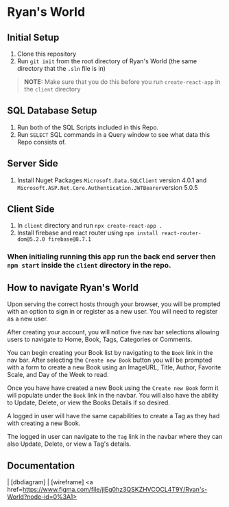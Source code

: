 # Ryan's World 

## Initial Setup 

1. Clone this repository 
1. Run `git init` from the root directory of Ryan's World (the same directory that the `.sln` file is in) 

> **NOTE:** Make sure that you do this before you run `create-react-app` in the `client` directory

## SQL Database Setup

1. Run both of the SQL Scripts included in this Repo.
1. Run `SELECT` SQL commands in a Query window to see what data this Repo consists of.

## Server Side

1. Install Nuget Packages `Microsoft.Data.SQLClient` version 4.0.1 and `Microsoft.ASP.Net.Core.Authentication.JWTBearer`version 5.0.5

## Client Side

1. In `client` directory and run `npx create-react-app .`
1. Install firebase and react router using `npm install react-router-dom@5.2.0 firebase@8.7.1`

### When initialing running this app run the back end server then `npm start` inside the `client` directory in the repo.

## How to navigate Ryan's World

Upon serving the correct hosts through your browser, you will be prompted with an option to sign in or register as a new user. You will need to register as a new user.

After creating your account, you will notice five nav bar selections allowing users to navigate to Home, Book, Tags, Categories or Comments.

You can begin creating your Book list by navigating to the `Book` link in the nav bar. After selecting the `Create new Book` button you will be prompted with a form to create a new Book using an ImageURL, Title, Author, Favorite Scale, and Day of the Week to read.

Once you have have created a new Book using the `Create new Book` form it will populate under the `Book` link in the navbar. You will also have the ability to Update, Delete, or view the Books Details if so desired.

A logged in user will have the same capabilities to create a Tag as they had with creating a new Book.

The logged in user can navigate to the `Tag` link in the navbar where they can also Update, Delete, or view a Tag's details.

## Documentation

| [dbdiagram] <a href=https://dbdiagram.io/d/61eadec57cf3fc0e7c524a78></a>| [wireframe] <a href=https://www.figma.com/file/jlEg0hz3QSKZHVCOCL4T9Y/Ryan's-World?node-id=0%3A1></a>

